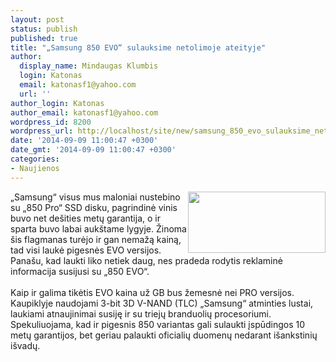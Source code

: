 ```yaml
---
layout: post
status: publish
published: true
title: "„Samsung 850 EVO“ sulauksime netolimoje ateityje"
author:
  display_name: Mindaugas Klumbis
  login: Katonas
  email: katonasf1@yahoo.com
  url: ''
author_login: Katonas
author_email: katonasf1@yahoo.com
wordpress_id: 8200
wordpress_url: http://localhost/site/new/samsung_850_evo_sulauksime_netolimoje_ateityje/
date: '2014-09-09 11:00:47 +0300'
date_gmt: '2014-09-09 11:00:47 +0300'
categories:
- Naujienos
---
```

<div id="cke_pastebin">
	<img alt="" src="http://technews.lt/userfiles/41a.jpg" style="width: 220px; height: 98px; float: right;" /></div>
<div>
	&bdquo;Samsung&ldquo; visus mus maloniai nustebino su &bdquo;850 Pro&ldquo; SSD disku, pagrindinė vinis buvo net de&scaron;ities metų garantija, o ir sparta buvo labai auk&scaron;tame lygyje. Žinoma &scaron;is flagmanas turėjo ir gan nemažą kainą, tad visi laukė pigesnės EVO versijos. Pana&scaron;u, kad laukti liko netiek daug, nes pradeda rodytis reklaminė informacija susijusi su &bdquo;850 EVO&ldquo;.</div>
<div>
	&nbsp;</div>
<div>
	Kaip ir galima tikėtis EVO kaina už GB bus žemesnė nei PRO versijos. Kaupiklyje naudojami 3-bit 3D V-NAND (TLC) &bdquo;Samsung&ldquo; atminties lustai, laukiami atnaujinimai susiję ir su triejų branduolių procesoriumi. Spekuliuojama, kad ir pigesnis 850 variantas gali sulaukti įspūdingos 10 metų garantijos, bet geriau palaukti oficialių duomenų nedarant i&scaron;ankstinių i&scaron;vadų.&nbsp;</div>
